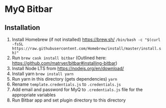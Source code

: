 # MyQ Bitbar

## Installation

1. Install Homebrew (if not installed) https://brew.sh/
   `/bin/bash -c "$(curl -fsSL https://raw.githubusercontent.com/Homebrew/install/master/install.sh)"`
2. Run `brew cask install bitbar` (Outlined here: https://github.com/matryer/bitbar#installing-bitbar)
3. Install Node LTS from https://nodejs.org/en/download/
4. Install yarn `brew install yarn`
5. Run yarn in this directory (gets dependencies) `yarn`
6. Rename `template.credentials.js` to `.credentials.js`
7. Add email and password for MyQ to `.credentials.js` file for the appropriate variables
8. Run Bitbar app and set plugin directory to this directory
